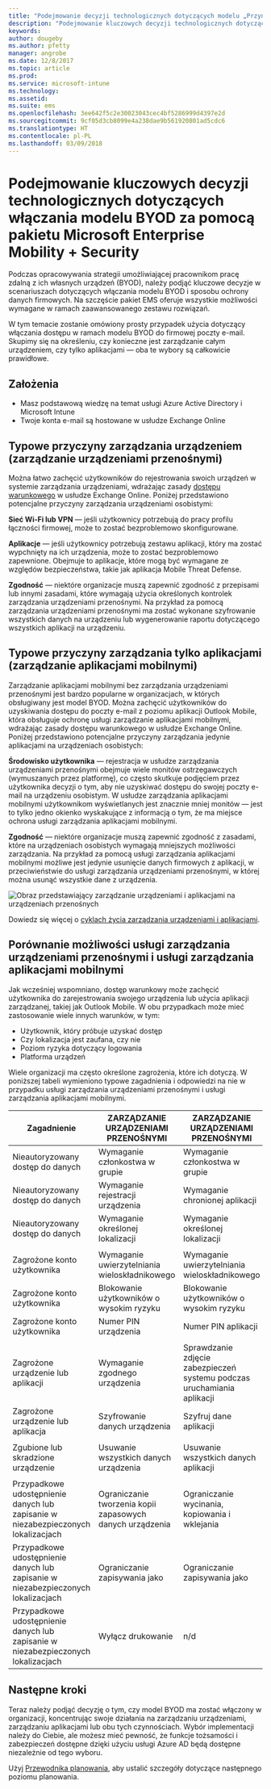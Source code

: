 ```yaml
---
title: "Podejmowanie decyzji technologicznych dotyczących modelu „Przynieś własne urządzenie” (BYOD, Bring Your Own Device) za pomocą pakietu EMS"
description: "Podejmowanie kluczowych decyzji technologicznych dotyczących włączania modelu BYOD i ochrony danych firmowych za pomocą pakietu Microsoft Enterprise Mobility + Security."
keywords: 
author: dougeby
ms.author: pfetty
manager: angrobe
ms.date: 12/8/2017
ms.topic: article
ms.prod: 
ms.service: microsoft-intune
ms.technology: 
ms.assetid: 
ms.suite: ems
ms.openlocfilehash: 3ee642f5c2e30023043cec4bf5286999d4397e2d
ms.sourcegitcommit: 9cf05d3cb8099e4a238dae9b561920801ad5cdc6
ms.translationtype: HT
ms.contentlocale: pl-PL
ms.lasthandoff: 03/09/2018
---
```

# <a name="technology-decisions-for-enabling-byod-with-microsoft-enterprise-mobility--security-ems"></a>Podejmowanie kluczowych decyzji technologicznych dotyczących włączania modelu BYOD za pomocą pakietu Microsoft Enterprise Mobility + Security

Podczas opracowywania strategii umożliwiającej pracownikom pracę zdalną z ich własnych urządzeń (BYOD), należy podjąć kluczowe decyzje w scenariuszach dotyczących włączania modelu BYOD i sposobu ochrony danych firmowych. Na szczęście pakiet EMS oferuje wszystkie możliwości wymagane w ramach zaawansowanego zestawu rozwiązań.  

W tym temacie zostanie omówiony prosty przypadek użycia dotyczący włączania dostępu w ramach modelu BYOD do firmowej poczty e-mail. Skupimy się na określeniu, czy konieczne jest zarządzanie całym urządzeniem, czy tylko aplikacjami — oba te wybory są całkowicie prawidłowe.

## <a name="assumptions"></a>Założenia
* Masz podstawową wiedzę na temat usługi Azure Active Directory i Microsoft Intune
* Twoje konta e-mail są hostowane w usłudze Exchange Online

## <a name="common-reasons-to-manage-the-device-mdm"></a>Typowe przyczyny zarządzania urządzeniem (zarządzanie urządzeniami przenośnymi)
Można łatwo zachęcić użytkowników do rejestrowania swoich urządzeń w systemie zarządzania urządzeniami, wdrażając zasady [dostępu warunkowego](https://docs.microsoft.com/azure/active-directory/active-directory-conditional-access-azure-portal) w usłudze Exchange Online. Poniżej przedstawiono potencjalne przyczyny zarządzania urządzeniami osobistymi:

**Sieć Wi-Fi lub VPN** — jeśli użytkownicy potrzebują do pracy profilu łączności firmowej, może to zostać bezproblemowo skonfigurowane.

**Aplikacje** — jeśli użytkownicy potrzebują zestawu aplikacji, który ma zostać wypchnięty na ich urządzenia, może to zostać bezproblemowo zapewnione. Obejmuje to aplikacje, które mogą być wymagane ze względów bezpieczeństwa, takie jak aplikacja Mobile Threat Defense.

**Zgodność** — niektóre organizacje muszą zapewnić zgodność z przepisami lub innymi zasadami, które wymagają użycia określonych kontrolek zarządzania urządzeniami przenośnymi. Na przykład za pomocą zarządzania urządzeniami przenośnymi ma zostać wykonane szyfrowanie wszystkich danych na urządzeniu lub wygenerowanie raportu dotyczącego wszystkich aplikacji na urządzeniu.

## <a name="common-reasons-to-only-manage-the-apps-mam"></a>Typowe przyczyny zarządzania tylko aplikacjami (zarządzanie aplikacjami mobilnymi)
Zarządzanie aplikacjami mobilnymi bez zarządzania urządzeniami przenośnymi jest bardzo popularne w organizacjach, w których obsługiwany jest model BYOD. Można zachęcić użytkowników do uzyskiwania dostępu do poczty e-mail z poziomu aplikacji Outlook Mobile, która obsługuje ochronę usługi zarządzanie aplikacjami mobilnymi, wdrażając zasady dostępu warunkowego w usłudze Exchange Online. Poniżej przedstawiono potencjalne przyczyny zarządzania jedynie aplikacjami na urządzeniach osobistych:

**Środowisko użytkownika** — rejestracja w usłudze zarządzania urządzeniami przenośnymi obejmuje wiele monitów ostrzegawczych (wymuszanych przez platformę), co często skutkuje podjęciem przez użytkownika decyzji o tym, aby nie uzyskiwać dostępu do swojej poczty e-mail na urządzeniu osobistym. W usłudze zarządzania aplikacjami mobilnymi użytkownikom wyświetlanych jest znacznie mniej monitów — jest to tylko jedno okienko wyskakujące z informacją o tym, że ma miejsce ochrona usługi zarządzania aplikacjami mobilnymi.

**Zgodność** — niektóre organizacje muszą zapewnić zgodność z zasadami, które na urządzeniach osobistych wymagają mniejszych możliwości zarządzania. Na przykład za pomocą usługi zarządzania aplikacjami mobilnymi możliwe jest jedynie usunięcie danych firmowych z aplikacji, w przeciwieństwie do usługi zarządzania urządzeniami przenośnymi, w której można usunąć wszystkie dane z urządzenia.

![Obraz przedstawiający zarządzanie urządzeniami i aplikacjami na urządzeniach przenośnych](./media/byod-app-device-mgmt.png)

Dowiedz się więcej o [cyklach życia zarządzania urządzeniami i aplikacjami](introduction-device-app-lifecycles.md).

## <a name="mdm-vs-mam-capability-comparison"></a>Porównanie możliwości usługi zarządzania urządzeniami przenośnymi i usługi zarządzania aplikacjami mobilnymi
Jak wcześniej wspomniano, dostęp warunkowy może zachęcić użytkownika do zarejestrowania swojego urządzenia lub użycia aplikacji zarządzanej, takiej jak Outlook Mobile. W obu przypadkach może mieć zastosowanie wiele innych warunków, w tym:

* Użytkownik, który próbuje uzyskać dostęp
* Czy lokalizacja jest zaufana, czy nie
*   Poziom ryzyka dotyczący logowania
* Platforma urządzeń

Wiele organizacji ma często określone zagrożenia, które ich dotyczą.  W poniższej tabeli wymieniono typowe zagadnienia i odpowiedzi na nie w przypadku usługi zarządzania urządzeniami przenośnymi i usługi zarządzania aplikacjami mobilnymi.

| Zagadnienie   |   ZARZĄDZANIE URZĄDZENIAMI PRZENOŚNYMI  |   ZARZĄDZANIE URZĄDZENIAMI PRZENOŚNYMI  |
|------------|--------|--------|
|Nieautoryzowany dostęp do danych | Wymaganie członkostwa w grupie | Wymaganie członkostwa w grupie |
|Nieautoryzowany dostęp do danych | Wymaganie rejestracji urządzenia | Wymaganie chronionej aplikacji |
|Nieautoryzowany dostęp do danych | Wymaganie określonej lokalizacji | Wymaganie określonej lokalizacji |
| | | |
|Zagrożone konto użytkownika| Wymaganie uwierzytelniania wieloskładnikowego | Wymaganie uwierzytelniania wieloskładnikowego|
|Zagrożone konto użytkownika | Blokowanie użytkowników o wysokim ryzyku | Blokowanie użytkowników o wysokim ryzyku |
|Zagrożone konto użytkownika | Numer PIN urządzenia | Numer PIN aplikacji |
| | | |
| Zagrożone urządzenie lub aplikacji | Wymaganie zgodnego urządzenia | Sprawdzanie zdjęcie zabezpieczeń systemu podczas uruchamiania aplikacji |
| Zagrożone urządzenie lub aplikacja | Szyfrowanie danych urządzenia | Szyfruj dane aplikacji |
| | | |
|Zgubione lub skradzione urządzenie | Usuwanie wszystkich danych urządzenia | Usuwanie wszystkich danych aplikacji|
| | | |
| Przypadkowe udostępnienie danych lub zapisanie w niezabezpieczonych lokalizacjach | Ograniczanie tworzenia kopii zapasowych danych urządzenia | Ograniczanie wycinania, kopiowania i wklejania|
| Przypadkowe udostępnienie danych lub zapisanie w niezabezpieczonych lokalizacjach | Ograniczanie zapisywania jako | Ograniczanie zapisywania jako |
|Przypadkowe udostępnienie danych lub zapisanie w niezabezpieczonych lokalizacjach | Wyłącz drukowanie | n/d|

## <a name="next-steps"></a>Następne kroki
Teraz należy podjąć decyzję o tym, czy model BYOD ma zostać włączony w organizacji, koncentrując swoje działania na zarządzaniu urządzeniami, zarządzaniu aplikacjami lub obu tych czynnościach. Wybór implementacji należy do Ciebie, ale możesz mieć pewność, że funkcje tożsamości i zabezpieczeń dostępne dzięki użyciu usługi Azure AD będą dostępne niezależnie od tego wyboru.

Użyj [Przewodnika planowania](planning-guide.md), aby ustalić szczegóły dotyczące następnego poziomu planowania.
